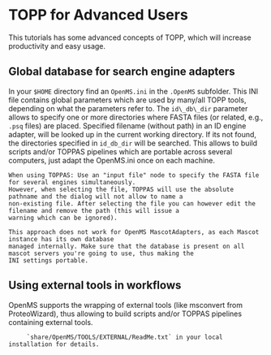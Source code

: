 TOPP for Advanced Users
======================

This tutorials has some advanced concepts of TOPP, which will increase productivity and easy usage.

## Global database for search engine adapters

In your `$HOME` directory find an `OpenMS.ini` in the `.OpenMS` subfolder. This INI file contains global parameters
which are used by many/all TOPP tools, depending on what the parameters refer to. The `id\_db\_dir` parameter allows to
specify one or more directories where FASTA files (or related, e.g., `.psq` files) are placed. Specified filename
(without path) in an ID engine adapter, will be looked up in the current working directory. If its not found, the
directories specified in `id_db_dir` will be searched. This allows to build scripts and/or TOPPAS pipelines which are
portable across several computers, just adapt the OpenMS.ini once on each machine.

```{tip}
When using TOPPAS: Use an "input file" node to specify the FASTA file for several engines simultaneously.
However, when selecting the file, TOPPAS will use the absolute pathname and the dialog will not allow to name a
non-existing file. After selecting the file you can however edit the filename and remove the path (this will issue a
warning which can be ignored).
```

```{note}
This approach does not work for OpenMS MascotAdapters, as each Mascot instance has its own database
managed internally. Make sure that the database is present on all mascot servers you're going to use, thus making the
INI settings portable.
```

## Using external tools in workflows

OpenMS supports the wrapping of external tools (like msconvert from ProteoWizard), thus allowing to build scripts and/or
TOPPAS pipelines containing external tools.


```{seealso}
     `share/OpenMS/TOOLS/EXTERNAL/ReadMe.txt` in your local installation for details.
```
